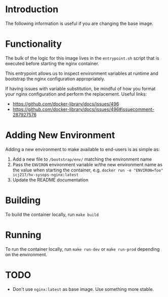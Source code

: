 # Introduction

The following information is useful if you are changing the base image.

# Functionality

The bulk of the logic for this image lives in the `entrypoint.sh` script that is executed before starting the nginx container.

This entrypoint allows us to inspect environment variables at runtime and bootstrap the nginx configuration appropriately.

If having issues with variable substitution, be mindful of how you format your nginx configuration and perform the replacement. Useful links:
* https://github.com/docker-library/docs/issues/496
* https://github.com/docker-library/docs/issues/496#issuecomment-287927576

# Adding New Environment

Adding a new environment to make available to end-users is as simple as:
1. Add a new file to `/bootstrap/env/` matching the environment name
2. Pass the `ENVIRON` environment variable w/the new environment name as the value when starting the container, e.g. `docker run -e "ENVIRON=foo" icj217/hv-sysops-nginx:latest`
3. Update the README documentation

# Building

To build the container locally, run `make build`

# Running

To run the container locally, run `make run-dev` or `make run-prod` depending on the environment.

# TODO
* Don't use `nginx:latest` as base image. Use something more stable.